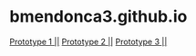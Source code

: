 # bmendonca3.github.io
[Prototype 1 ||](prototype-1)
[Prototype 2 ||](prototype-2)
[Prototype 3 ||](prototype-3)

